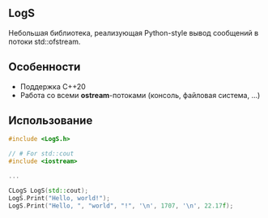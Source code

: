 ## LogS
Небольшая библиотека, реализующая Python-style вывод сообщений в потоки std::ofstream.

## Особенности
* Поддержка С++20
* Работа со всеми __ostream__-потоками (консоль, файловая система, ...)

## Использование
```cpp
#include <LogS.h>

// # For std::cout
#include <iostream>

...

CLogS LogS(std::cout);
LogS.Print("Hello, world!");
LogS.Print("Hello, ", "world", "!", '\n', 1707, '\n', 22.17f);
```
